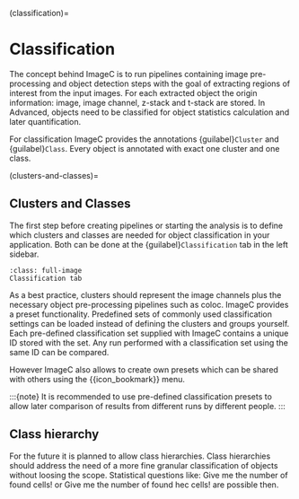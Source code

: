 (classification)=
# Classification

The concept behind ImageC is to run pipelines containing image pre-processing and object detection steps with the goal of extracting regions of interest from the input images.
For each extracted object the origin information: image, image channel, z-stack and t-stack are stored.
In Advanced, objects need to be classified for object statistics calculation and later quantification.

For classification ImageC provides the annotations {guilabel}`Cluster` and {guilabel}`Class`.
Every object is annotated with exact one cluster and one class.


(clusters-and-classes)=
## Clusters and Classes

The first step before creating pipelines or starting the analysis is to define which clusters and classes are needed for object classification in your application.
Both can be done at the {guilabel}`Classification` tab in the left sidebar.

```{figure} images/screenshot_classification.png
:class: full-image
Classification tab
```

As a best practice, clusters should represent the image channels plus the necessary object pre-processing pipelines such as coloc.
ImageC provides a preset functionality.
Predefined sets of commonly used classification settings can be loaded instead of defining the clusters and groups yourself.
Each pre-defined classification set supplied with ImageC contains a unique ID stored with the set.
Any run performed with a classification set using the same ID can be compared.

However ImageC also allows to create own presets which can be shared with others using the {{icon_bookmark}} menu.

:::{note}
It is recommended to use pre-defined classification presets to allow later comparison of results from different runs by different people.
:::

## Class hierarchy

For the future it is planned to allow class hierarchies.
Class hierarchies should address the need of a more fine granular classification of objects without loosing the scope.
Statistical questions like: Give me the number of found cells! or Give me the number of found hec cells! are possible then.